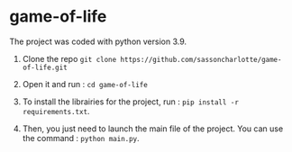 # game-of-life

The project was coded with python version 3.9.

1. Clone the repo
`git clone https://github.com/sassoncharlotte/game-of-life.git`

2. Open it and run :
`cd game-of-life`

3. To install the librairies for the project, run :
`pip install -r requirements.txt`.

4. Then, you just need to launch the main file of the project. You can use the command :
`python main.py`.